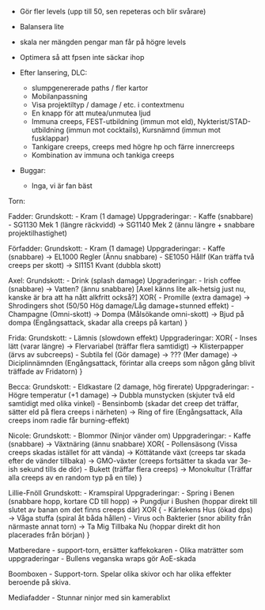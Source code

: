 - Gör fler levels (upp till 50, sen repeteras och blir svårare)
- Balansera lite
- skala ner mängden pengar man får på högre levels
- Optimera så att fpsen inte säckar ihop

- Efter lansering, DLC:
	- slumpgenererade paths / fler kartor
	- Mobilanpassning
	- Visa projektiltyp / damage / etc. i contextmenu
	- En knapp för att mutea/unmutea ljud
	- Immuna creeps, FEST-utbildning (immun mot eld), Nykterist/STAD-utbildning (immun mot cocktails), Kursnämnd (immun mot fusklappar)
	- Tankigare creeps, creeps med högre hp och färre innercreeps
	- Kombination av immuna och tankiga creeps


- Buggar:
	- Inga, vi är fan bäst

Torn:


Fadder:
	Grundskott:
	- Kram (1 damage)
	Uppgraderingar:
	- Kaffe (snabbare)
	- SG1130 Mek 1 (längre räckvidd) -> SG1140 Mek 2 (ännu längre + snabbare projektilhastighet)

Förfadder:
	Grundskott:
	- Kram (1 damage)
	Uppgraderingar:
	- Kaffe (snabbare) -> EL1000 Regler (Ännu snabbare)
	- SE1050 Hållf (Kan träffa två creeps per skott) -> SI1151 Kvant (dubbla skott)


Axel:
	Grundskott:
	- Drink (splash damage)
	Upgraderingar:
	- Irish coffee (snabbare) -> Vatten? (ännu snabbare) [Axel känns lite alk-hetsig just nu, kanske är bra att ha nått alkfritt också?]
	XOR{
		- Promille (extra damage) -> Shrodingers shot (50/50 Hög damage/Låg damage+stunned effekt)
		- Champagne (Omni-skott) -> Dompa (Målsökande omni-skott) -> Bjud på dompa (Engångsattack, skadar alla creeps på kartan)
	}

Frida:
	Grundskott:
	- Lämnis (slowdown effekt)
	Uppgraderingar:
	XOR{
		- Inses lätt (varar längre) -> Flervariabel (träffar flera samtidigt) -> Klisterpapper (ärvs av subcreeps)
		- Subtila fel (Gör damage) -> ??? (Mer damage) -> Diciplinnämnden (Engångsattack, förintar alla creeps som någon gång blivit träffade av Fridatorn)
	}

Becca:
	Grundskott:
	- Eldkastare (2 damage, hög firerate)
	Uppgraderingar:
	- Högre temperatur (+1 damage) -> Dubbla munstycken (skjuter två eld samtidigt med olika vinkel) 
	- Bensinbomb (skadar det creep det träffar, sätter eld på flera creeps i närheten) -> Ring of fire (Engångsattack, Alla creeps inom radie får burning-effekt)

Nicole:
	Grundskott:
	- Blommor (Ninjor vänder om)
	Uppgraderingar:
	- Kaffe (snabbare) -> Växtnäring (ännu snabbare)
	XOR{
		- Pollensäsong (Vissa creeps skadas istället för att vända) -> Köttätande växt (creeps tar skada efter de vänder tillbaka) -> GMO-växter (creeps fortsätter ta skada var 3e-ish sekund tills de dör)
		- Bukett (träffar flera creeps) -> Monokultur (Träffar alla creeps av en random typ på en tile)
	}

Lillie-Fnöll
	Grundskott:
	- Kramspiral
	Uppgraderingar:
	- Spring i Benen (snabbare hopp, kortare CD till hopp) -> Pungdjur i Bushen (hoppar direkt till slutet av banan om det finns creeps där)
	XOR {
		- Kärlekens Hus (ökad dps) -> Våga stuffa (spiral åt båda hållen)
		- Virus och Bakterier (snor ability från närmaste annat torn) -> Ta Mig Tillbaka Nu (hoppar direkt dit hon placerades från början)
	}

Matberedare 
	- support-torn, ersätter kaffekokaren
	- Olika maträtter som uppgraderingar
	- Bullens veganska wraps gör AoE-skada


Boomboxen
	- Support-torn. Spelar olika skivor och har olika effekter beroende på skiva. 

Mediafadder
	- Stunnar ninjor med sin kamerablixt